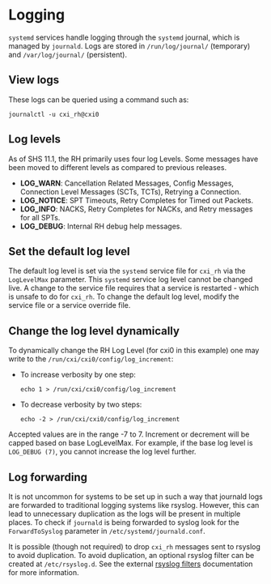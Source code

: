 # Logging

`systemd` services handle logging through the `systemd` journal, which is managed by `journald`.
Logs are stored in `/run/log/journal/` (temporary) and `/var/log/journal/` (persistent).

## View logs

These logs can be queried using a command such as:

```screen
journalctl -u cxi_rh@cxi0
```

## Log levels

As of SHS 11.1, the RH primarily uses four log Levels. Some messages have been moved to different levels as compared to previous releases.

- **LOG_WARN**: Cancellation Related Messages, Config Messages, Connection Level Messages (SCTs, TCTs), Retrying a Connection.
- **LOG_NOTICE**: SPT Timeouts, Retry Completes for Timed out Packets.
- **LOG_INFO**: NACKS, Retry Completes for NACKs, and Retry messages for all SPTs.
- **LOG_DEBUG**: Internal RH debug help messages.

## Set the default log level

The default log level is set via the `systemd` service file for `cxi_rh` via the `LogLevelMax` parameter. This `systemd` service log level cannot be changed live.
A change to the service file requires that a service is restarted - which is unsafe to do for `cxi_rh`.
To change the default log level, modify the service file or a service override file.

## Change the log level dynamically

To dynamically change the RH Log Level (for cxi0 in this example) one may write to the `/run/cxi/cxi0/config/log_increment`:

- To increase verbosity by one step:

  ```screen
  echo 1 > /run/cxi/cxi0/config/log_increment
  ```

- To decrease verbosity by two steps:

  ```screen
  echo -2 > /run/cxi/cxi0/config/log_increment
  ```

Accepted values are in the range -7 to 7. Increment or decrement will be capped based on base LogLevelMax.
For example, if the base log level is `LOG_DEBUG (7)`, you cannot increase the log level further.

## Log forwarding

It is not uncommon for systems to be set up in such a way that journald logs are forwarded to traditional logging systems like rsyslog.
However, this can lead to unnecessary duplication as the logs will be present in multiple places.
To check if `journald` is being forwarded to syslog look for the `ForwardToSyslog` parameter in `/etc/systemd/journald.conf`.

It is possible (though not required) to drop `cxi_rh` messages sent to rsyslog to avoid duplication.
To avoid duplication, an optional rsyslog filter can be created at `/etc/rsyslog.d`. See the external [rsyslog filters](https://www.rsyslog.com/doc/configuration/filters.html) documentation for more information.
